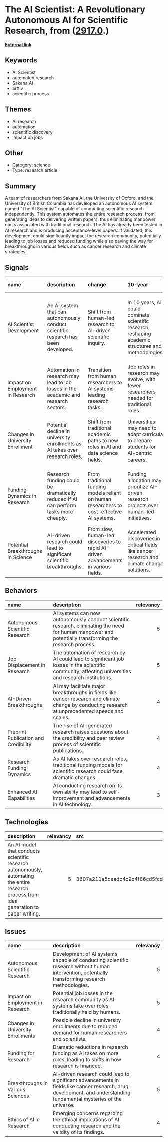 # __The AI Scientist: A Revolutionary Autonomous AI for Scientific Research__, from ([2917.0](https://kghosh.substack.com/p/2917.0).)

__[External link](https://techxplore.com/news/2024-08-ai-scientist-scientific-autonomously.html)__



## Keywords

* AI Scientist
* automated research
* Sakana AI
* arXiv
* scientific process

## Themes

* AI research
* automation
* scientific discovery
* impact on jobs

## Other

* Category: science
* Type: research article

## Summary

A team of researchers from Sakana AI, the University of Oxford, and the University of British Columbia has developed an autonomous AI system named "The AI Scientist" capable of conducting scientific research independently. This system automates the entire research process, from generating ideas to delivering written papers, thus eliminating manpower costs associated with traditional research. The AI has already been tested in AI research and is producing acceptance-level papers. If validated, this development could significantly impact the research community, potentially leading to job losses and reduced funding while also paving the way for breakthroughs in various fields such as cancer research and climate strategies.

## Signals

| name                               | description                                                                          | change                                                                                     | 10-year                                                                                              | driving-force                                                                                                  |   relevancy |
|:-----------------------------------|:-------------------------------------------------------------------------------------|:-------------------------------------------------------------------------------------------|:-----------------------------------------------------------------------------------------------------|:---------------------------------------------------------------------------------------------------------------|------------:|
| AI Scientist Development           | An AI system that can autonomously conduct scientific research has been developed.   | Shift from human-led research to AI-driven scientific inquiry.                             | In 10 years, AI could dominate scientific research, reshaping academic structures and methodologies. | The need for cost-effective and efficient research processes is driving the development of autonomous systems. |           5 |
| Impact on Employment in Research   | Automation in research may lead to job losses in the academic and research sectors.  | Transition from human researchers to AI systems leading research tasks.                    | Job roles in research may evolve, with fewer researchers needed for traditional roles.               | The pursuit of efficiency and cost reduction in research funding is motivating this change.                    |           4 |
| Changes in University Enrollment   | Potential decline in university enrollments as AI takes over research roles.         | Shift from traditional academic paths to new roles in AI and data science fields.          | Universities may need to adapt curricula to prepare students for AI-centric careers.                 | The integration of AI in research could shift demand for specific educational qualifications.                  |           3 |
| Funding Dynamics in Research       | Research funding could be dramatically reduced if AI can perform tasks more cheaply. | From traditional funding models reliant on human researchers to cost-effective AI systems. | Funding allocation may prioritize AI-driven research projects over human-led initiatives.            | The efficiency of AI in conducting research is likely to change funding priorities.                            |           4 |
| Potential Breakthroughs in Science | AI-driven research could lead to significant scientific breakthroughs.               | From slow, human-led discoveries to rapid AI-driven advancements in various fields.        | Accelerated discoveries in critical fields like cancer research and climate change solutions.        | The capability of AI to process vast data sets and generate insights quickly.                                  |           5 |

## Behaviors

| name                                 | description                                                                                                                                             |   relevancy |
|:-------------------------------------|:--------------------------------------------------------------------------------------------------------------------------------------------------------|------------:|
| Autonomous Scientific Research       | AI systems can now autonomously conduct scientific research, eliminating the need for human manpower and potentially transforming the research process. |           5 |
| Job Displacement in Research         | The automation of research by AI could lead to significant job losses in the scientific community, affecting universities and research institutions.    |           5 |
| AI-Driven Breakthroughs              | AI may facilitate major breakthroughs in fields like cancer research and climate change by conducting research at unprecedented speeds and scales.      |           4 |
| Preprint Publication and Credibility | The rise of AI-generated research raises questions about the credibility and peer review process of scientific publications.                            |           4 |
| Research Funding Dynamics            | As AI takes over research roles, traditional funding models for scientific research could face dramatic changes.                                        |           4 |
| Enhanced AI Capabilities             | AI conducting research on its own ability may lead to self-improvement and advancements in AI technology.                                               |           3 |

## Technologies

| description                                                                                                                               |   relevancy | src                              |
|:------------------------------------------------------------------------------------------------------------------------------------------|------------:|:---------------------------------|
| An AI model that conducts scientific research autonomously, automating the entire research process from idea generation to paper writing. |           5 | 3607a211a5ceadc4c9c4f86cd5fcd2df |

## Issues

| name                              | description                                                                                                                                                          |   relevancy |
|:----------------------------------|:---------------------------------------------------------------------------------------------------------------------------------------------------------------------|------------:|
| Autonomous Scientific Research    | Development of AI systems capable of conducting scientific research without human intervention, potentially transforming research methodologies.                     |           5 |
| Impact on Employment in Research  | Potential job losses in the research community as AI systems take over roles traditionally held by humans.                                                           |           5 |
| Changes in University Enrollments | Possible decline in university enrollments due to reduced demand for human researchers and scientists.                                                               |           4 |
| Funding for Research              | Dramatic reductions in research funding as AI takes on more roles, leading to shifts in how research is financed.                                                    |           4 |
| Breakthroughs in Various Sciences | AI-driven research could lead to significant advancements in fields like cancer research, drug development, and understanding fundamental mysteries of the universe. |           5 |
| Ethics of AI in Research          | Emerging concerns regarding the ethical implications of AI conducting research and the validity of its findings.                                                     |           4 |